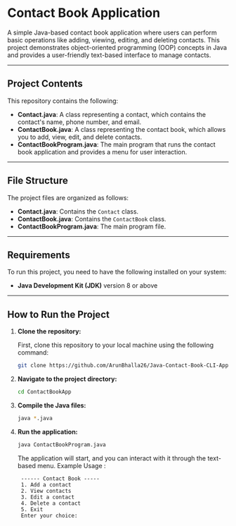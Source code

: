 # Contact Book Application

A simple Java-based contact book application where users can perform basic operations like adding, viewing, editing, and deleting contacts. This project demonstrates object-oriented programming (OOP) concepts in Java and provides a user-friendly text-based interface to manage contacts.

---

## Project Contents

This repository contains the following:

- **Contact.java**: A class representing a contact, which contains the contact's name, phone number, and email.
- **ContactBook.java**: A class representing the contact book, which allows you to add, view, edit, and delete contacts.
- **ContactBookProgram.java**: The main program that runs the contact book application and provides a menu for user interaction.

---

## File Structure

The project files are organized as follows:

- **Contact.java**: Contains the `Contact` class.
- **ContactBook.java**: Contains the `ContactBook` class.
- **ContactBookProgram.java**: The main program file.

---

## Requirements

To run this project, you need to have the following installed on your system:

- **Java Development Kit (JDK)** version 8 or above

---

## How to Run the Project

1.  **Clone the repository:**

    First, clone this repository to your local machine using the following command:

    ```bash
    git clone https://github.com/ArunBhalla26/Java-Contact-Book-CLI-Application.git
    ```

2.  **Navigate to the project directory:**

    ```bash
    cd ContactBookApp
    ```

3.  **Compile the Java files:**

    ```bash
    java *.java
    ```

4.  **Run the application:**

    ```bash
    java ContactBookProgram.java
    ```

    The application will start, and you can interact with it through the text-based menu.
    Example Usage :

         ------ Contact Book -----
         1. Add a contact
         2. View contacts
         3. Edit a contact
         4. Delete a contact
         5. Exit
         Enter your choice:
